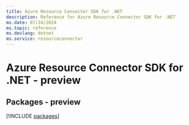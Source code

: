 ```yaml
---
title: Azure Resource Connector SDK for .NET
description: Reference for Azure Resource Connector SDK for .NET
ms.date: 07/24/2024
ms.topic: reference
ms.devlang: dotnet
ms.service: resourceconnector
---
```

# Azure Resource Connector SDK for .NET - preview
## Packages - preview
[!INCLUDE [packages](resource-connector-index.md)]
